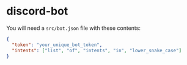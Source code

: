 # discord-bot
You will need a `src/bot.json` file with these contents:

```json
{
  "token": "your_unique_bot_token",
  "intents": ["list", "of", "intents", "in", "lower_snake_case"]
}
```
